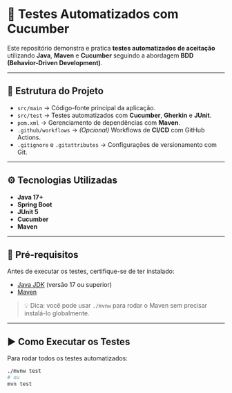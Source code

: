 # 🧪 Testes Automatizados com Cucumber

Este repositório demonstra e pratica **testes automatizados de aceitação** utilizando **Java**, **Maven** e **Cucumber** seguindo a abordagem **BDD (Behavior-Driven Development)**.  

---

## 📂 Estrutura do Projeto

- `src/main` → Código-fonte principal da aplicação.  
- `src/test` → Testes automatizados com **Cucumber**, **Gherkin** e **JUnit**.  
- `pom.xml` → Gerenciamento de dependências com **Maven**.  
- `.github/workflows` → *(Opcional)* Workflows de **CI/CD** com GitHub Actions.  
- `.gitignore` e `.gitattributes` → Configurações de versionamento com Git.  

---

## ⚙️ Tecnologias Utilizadas

- **Java 17+**  
- **Spring Boot**  
- **JUnit 5**  
- **Cucumber**  
- **Maven**  

---

## 🚀 Pré-requisitos

Antes de executar os testes, certifique-se de ter instalado:  

- [Java JDK](https://adoptium.net/) (versão 17 ou superior)  
- [Maven](https://maven.apache.org/)  

> 💡 Dica: você pode usar `./mvnw` para rodar o Maven sem precisar instalá-lo globalmente.  

---

## ▶️ Como Executar os Testes

Para rodar todos os testes automatizados:  

```bash
./mvnw test
# ou
mvn test
